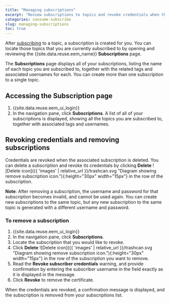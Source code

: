 ```yaml
---
title: "Managing subscriptions"
excerpt: "Review subscriptions to topics and revoke credentials when they are no longer required."
categories: consume-subscribe
slug: managing-subscriptions
toc: true
---
```


After [subscribing](../subscribing-to-topics/) to a topic, a subscription is created for you. You can locate those topics that you are currently subscribed to by opening and reviewing the {{site.data.reuse.eem_name}} **Subscriptions** page.

The **Subscriptions** page displays all of your subscriptions, listing the name of each topic you are subscribed to, together with the related tags and associated usernames for each. You can create more than one subscription to a single topic.

## Accessing the Subscription page

1. {{site.data.reuse.eem_ui_login}}
2. In the navigation pane, click **Subscriptions**.
    A list of all of your subscriptions is displayed, showing all the topics you are subscribed to, together with associated tags and usernames.

## Revoking credentials and removing subscriptions

Credentials are revoked when the associated subscription is deleted. You can delete a subscription and revoke its credentials by clicking **Delete** ![Delete icon]({{ 'images' | relative_url }}/trashcan.svg "Diagram showing remove subscription icon."){:height="30px" width="15px"} in the row of the subscription.

**Note**: After removing a subscription, the username and password for that subscription becomes invalid, and cannot be used again. You can create new subscriptions to the same topic, but any new subscription to the same topic is generated with a different username and password.

### To remove a subscription

1. {{site.data.reuse.eem_ui_login}}
2. In the navigation pane, click **Subscriptions**.
3. Locate the subscription that you would like to revoke.
4. Click **Delete** ![Delete icon]({{ 'images' | relative_url }}/trashcan.svg "Diagram showing remove subscription icon."){:height="30px" width="15px"} in the row of the subscription you want to remove.
5. Read the **Revoke subscriber credentials** warning, and provide confirmation by entering the subscriber username in the field exactly as it is displayed in the message.
6. Click **Revoke** to remove the certificate.

When the credentials are revoked, a confirmation message is displayed, and the subscription is removed from your subscriptions list.
